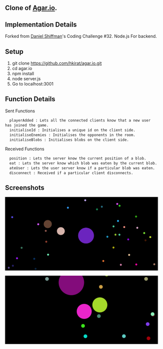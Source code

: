 ## Clone of [Agar.io](agar.io).

## Implementation Details 
Forked from [Daniel Shiffman](https://github.com/shiffman)'s Coding Challenge #32.
Node.js For backend.

## Setup
1. git clone https://github.com/hkirat/agar.io.git
2. cd agar.io
3. npm install
4. node server.js
5. Go to localhost:3001

## Function Details
 
 Sent Functions

	  playerAdded : Lets all the connected clients know that a new user has joined the game.
	  initialiseId : Initialises a unique id on the client side.
	  initialiseEnemies : Initialises the opponents in the room.
	  initialiseBlobs : Initialises blobs on the client side.

 Received Functions

	  position : Lets the server know the current position of a blob.
	  eat : Lets the server know which blob was eaten by the current blob.
	  ateUser : Lets the user server know if a particular blob was eaten.
	  disconnect : Received if a particular client disconnects.

## Screenshots
![Agar.io](./images/agar.png)

![Agar.io](./images/agar2.png)
